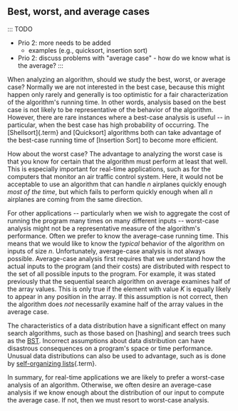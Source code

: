 
## Best, worst, and average cases

::: TODO
- Prio 2: more needs to be added
    - examples (e.g., quicksort, insertion sort)
- Prio 2: discuss problems with "average case" - how do we know what is the average?
:::

<inlineav id="AnalCasesSameCON" src="AlgAnal/AnalCasesSameCON.js" name="Simple analysis cases slideshow" links="AlgAnal/AnalCasesCON.css"/>



<inlineav id="AnalCasesDiffCON" src="AlgAnal/AnalCasesDiffCON.js" name="Best, Worst, and Average cases slideshow" links="AlgAnal/AnalCasesCON.css"/>

When analyzing an algorithm, should we study the best, worst, or average
case? Normally we are not interested in the best case, because this
might happen only rarely and generally is too optimistic for a fair
characterization of the algorithm's running time. In other words,
analysis based on the best case is not likely to be representative of
the behavior of the algorithm. However, there are rare instances where a
best-case analysis is useful -- in particular, when the best case has
high probability of occurring. The
[Shellsort]{.term} and [Quicksort]
algorithms both can take advantage of the best-case running time of
[Insertion Sort] to become more efficient.

How about the worst case? The advantage to analyzing the worst case is
that you know for certain that the algorithm must perform at least that
well. This is especially important for real-time applications, such as
for the computers that monitor an air traffic control system. Here, it
would not be acceptable to use an algorithm that can handle $n$
airplanes quickly enough *most of the time*, but which fails to perform
quickly enough when all $n$ airplanes are coming from the same
direction.

For other applications -- particularly when we wish to aggregate the
cost of running the program many times on many different inputs --
worst-case analysis might not be a representative measure of the
algorithm's performance. Often we prefer to know the average-case
running time. This means that we would like to know the *typical*
behavior of the algorithm on inputs of size $n$. Unfortunately,
average-case analysis is not always possible. Average-case analysis
first requires that we understand how the actual inputs to the program
(and their costs) are distributed with respect to the set of all
possible inputs to the program. For example, it was stated previously
that the sequential search algorithm on average examines half of the
array values. This is only true if the element with value $K$ is equally
likely to appear in any position in the array. If this assumption is not
correct, then the algorithm does *not* necessarily examine half of the
array values in the average case.

The characteristics of a data distribution have a significant effect on
many search algorithms, such as those based on
[hashing] and search
trees such as the [BST](#binary-search-trees). Incorrect assumptions about data distribution can have
disastrous consequences on a program's space or time performance.
Unusual data distributions can also be used to advantage, such as is
done by
[self-organizing lists](#self-organizing-list){.term}.

In summary, for real-time applications we are likely to prefer a
worst-case analysis of an algorithm. Otherwise, we often desire an
average-case analysis if we know enough about the distribution of our
input to compute the average case. If not, then we must resort to
worst-case analysis.
